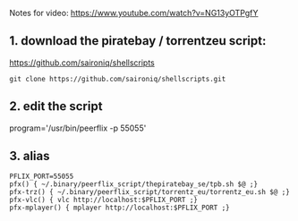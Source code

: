 Notes for video:
https://www.youtube.com/watch?v=NG13yOTPgfY



## 1. download the piratebay / torrentzeu script:
https://github.com/saironiq/shellscripts

    git clone https://github.com/saironiq/shellscripts.git


## 2. edit the script

   program='/usr/bin/peerflix -p 55055'


## 3. alias

    PFLIX_PORT=55055
    pfx() { ~/.binary/peerflix_script/thepiratebay_se/tpb.sh $@ ;}
    pfx-trz() { ~/.binary/peerflix_script/torrentz_eu/torrentz_eu.sh $@ ;}
    pfx-vlc() { vlc http://localhost:$PFLIX_PORT ;}
    pfx-mplayer() { mplayer http://localhost:$PFLIX_PORT ;}	
    
